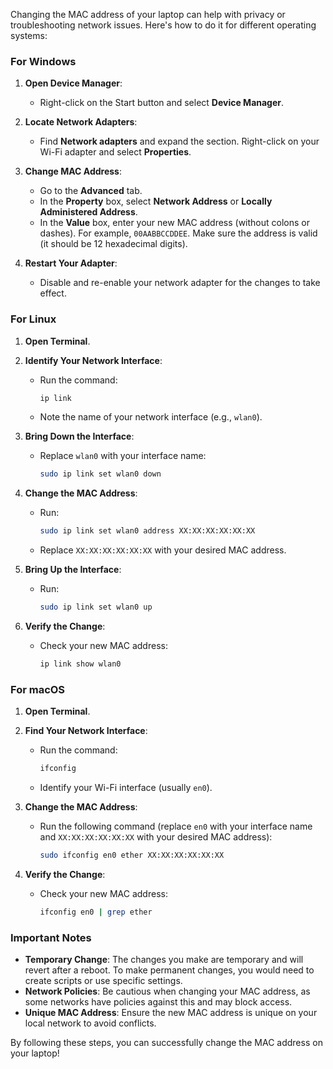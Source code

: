 Changing the MAC address of your laptop can help with privacy or troubleshooting network issues. Here's how to do it for different operating systems:

### For Windows

1. **Open Device Manager**:
   - Right-click on the Start button and select **Device Manager**.

2. **Locate Network Adapters**:
   - Find **Network adapters** and expand the section. Right-click on your Wi-Fi adapter and select **Properties**.

3. **Change MAC Address**:
   - Go to the **Advanced** tab.
   - In the **Property** box, select **Network Address** or **Locally Administered Address**.
   - In the **Value** box, enter your new MAC address (without colons or dashes). For example, `00AABBCCDDEE`. Make sure the address is valid (it should be 12 hexadecimal digits).

4. **Restart Your Adapter**:
   - Disable and re-enable your network adapter for the changes to take effect.

### For Linux

1. **Open Terminal**.

2. **Identify Your Network Interface**:
   - Run the command:
     ```bash
     ip link
     ```
   - Note the name of your network interface (e.g., `wlan0`).

3. **Bring Down the Interface**:
   - Replace `wlan0` with your interface name:
     ```bash
     sudo ip link set wlan0 down
     ```

4. **Change the MAC Address**:
   - Run:
     ```bash
     sudo ip link set wlan0 address XX:XX:XX:XX:XX:XX
     ```
   - Replace `XX:XX:XX:XX:XX:XX` with your desired MAC address.

5. **Bring Up the Interface**:
   - Run:
     ```bash
     sudo ip link set wlan0 up
     ```

6. **Verify the Change**:
   - Check your new MAC address:
     ```bash
     ip link show wlan0
     ```

### For macOS

1. **Open Terminal**.

2. **Find Your Network Interface**:
   - Run the command:
     ```bash
     ifconfig
     ```
   - Identify your Wi-Fi interface (usually `en0`).

3. **Change the MAC Address**:
   - Run the following command (replace `en0` with your interface name and `XX:XX:XX:XX:XX:XX` with your desired MAC address):
     ```bash
     sudo ifconfig en0 ether XX:XX:XX:XX:XX:XX
     ```

4. **Verify the Change**:
   - Check your new MAC address:
     ```bash
     ifconfig en0 | grep ether
     ```

### Important Notes

- **Temporary Change**: The changes you make are temporary and will revert after a reboot. To make permanent changes, you would need to create scripts or use specific settings.
- **Network Policies**: Be cautious when changing your MAC address, as some networks have policies against this and may block access.
- **Unique MAC Address**: Ensure the new MAC address is unique on your local network to avoid conflicts.

By following these steps, you can successfully change the MAC address on your laptop!